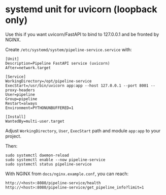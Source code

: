 # systemd unit for uvicorn (loopback only)

Use this if you want uvicorn/FastAPI to bind to 127.0.0.1 and be fronted by NGINX.

Create `/etc/systemd/system/pipeline-service.service` with:

```
[Unit]
Description=Pipeline FastAPI service (uvicorn)
After=network.target

[Service]
WorkingDirectory=/opt/pipeline-service
ExecStart=/usr/bin/uvicorn app:app --host 127.0.0.1 --port 8001 --proxy-headers
User=pipeline
Group=pipeline
Restart=always
Environment=PYTHONUNBUFFERED=1

[Install]
WantedBy=multi-user.target
```

Adjust `WorkingDirectory`, `User`, `ExecStart` path and module `app:app` to your project.

Then:

```
sudo systemctl daemon-reload
sudo systemctl enable --now pipeline-service
sudo systemctl status pipeline-service
```

With NGINX from `docs/nginx.example.conf`, you can reach:

```
http://<host>:8080/pipeline-service/health
http://<host>:8080/pipeline-service/get_pipeline_info?limit=1
```